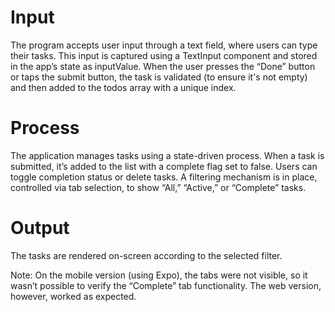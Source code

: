 # Input
The program accepts user input through a text field, where users can type their tasks. This input is captured using a TextInput component and stored in the app’s state as inputValue. When the user presses the “Done” button or taps the submit button, the task is validated (to ensure it's not empty) and then added to the todos array with a unique index.

# Process
The application manages tasks using a state-driven process. When a task is submitted, it’s added to the list with a complete flag set to false. Users can toggle completion status or delete tasks. A filtering mechanism is in place, controlled via tab selection, to show “All,” “Active,” or “Complete” tasks.

# Output
The tasks are rendered on-screen according to the selected filter.


Note: On the mobile version (using Expo), the tabs were not visible, so it wasn’t possible to verify the “Complete” tab functionality. The web version, however, worked as expected.

